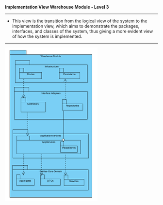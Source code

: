 **Implementation View Warehouse Module - Level 3**

----

* This view is the transition from the logical view of the system to the implementation view, which aims to demonstrate the packages, interfaces, and classes of the system, thus giving a more evident view of how the system is implemented.

-----

![IV_Level3.svg](IV_Level3_Warehouse.PNG)
